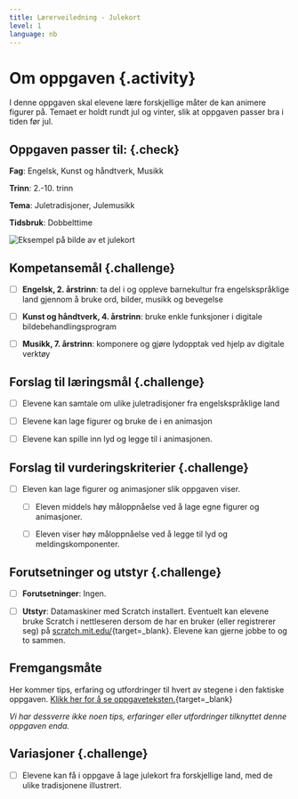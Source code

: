 ```yaml
---
title: Lærerveiledning - Julekort
level: 1
language: nb
---
```



# Om oppgaven {.activity}

I denne oppgaven skal elevene lære forskjellige måter de kan animere figurer på.
Temaet er holdt rundt jul og vinter, slik at oppgaven passer bra i tiden før
jul.

## Oppgaven passer til: {.check}

 __Fag__: Engelsk, Kunst og håndtverk, Musikk

__Trinn__: 2.-10. trinn

__Tema__: Juletradisjoner, Julemusikk

__Tidsbruk__: Dobbelttime

![Eksempel på bilde av et julekort](julekort.png)

## Kompetansemål {.challenge}

- [ ] __Engelsk, 2. årstrinn__: ta del i og oppleve barnekultur fra
      engelskspråklige land gjennom å bruke ord, bilder, musikk og bevegelse

- [ ] __Kunst og håndtverk, 4. årstrinn__: bruke enkle funksjoner i digitale
      bildebehandlingsprogram

- [ ] __Musikk, 7. årstrinn__: komponere og gjøre lydopptak ved hjelp av
      digitale verktøy

## Forslag til læringsmål {.challenge}

- [ ] Elevene kan samtale om ulike juletradisjoner fra engelskspråklige land

- [ ] Elevene kan lage figurer og bruke de i en animasjon

- [ ] Elevene kan spille inn lyd og legge til i animasjonen.

## Forslag til vurderingskriterier {.challenge}

- [ ] Eleven kan lage figurer og animasjoner slik oppgaven viser.

  - [ ] Eleven middels høy måloppnåelse ved å lage egne figurer og animasjoner.
  
  - [ ] Eleven viser høy måloppnåelse ved å legge til lyd og
    meldingskomponenter.

## Forutsetninger og utstyr {.challenge}

- [ ] __Forutsetninger__: Ingen.

- [ ] __Utstyr__: Datamaskiner med Scratch installert. Eventuelt kan elevene
      bruke Scratch i nettleseren dersom de har en bruker (eller registrerer
      seg) på [scratch.mit.edu/](http://scratch.mit.edu/){target=_blank}.
      Elevene kan gjerne jobbe to og to sammen.

## Fremgangsmåte

Her kommer tips, erfaring og utfordringer til hvert av stegene i den faktiske
oppgaven. [Klikk her for å se
oppgaveteksten.](../julekort/julekort.html){target=_blank}

_Vi har dessverre ikke noen tips, erfaringer eller utfordringer tilknyttet denne
oppgaven enda._

## Variasjoner {.challenge}

- [ ] Elevene kan få i oppgave å lage julekort fra forskjellige land, med de
      ulike tradisjonene illustrert.

